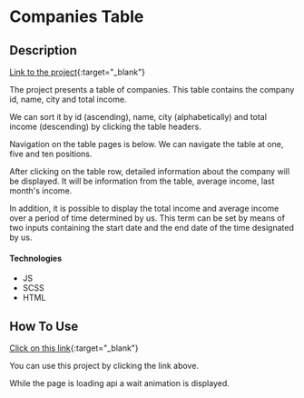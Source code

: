 # Companies Table 

## Description

[Link to the project](https://zdunek-test-2.com.pl){:target="_blank"}

The project presents a table of companies. This table contains the company id, name, city and total income.

We can sort it by id (ascending), name, city (alphabetically) and total income (descending) by clicking the table headers.

Navigation on the table pages is below. We can navigate the table at one, five and ten positions.

After clicking on the table row, detailed information about the company will be displayed. It will be information from the table, average income, last month's income.

In addition, it is possible to display the total income and average income over a period of time determined by us. This term can be set by means of two inputs containing the start date and the end date of the time designated by us.

#### Technologies 
- JS
- SCSS
- HTML

## How To Use

[Click on this link](https://zdunek-test-2.com.pl){:target="_blank"}

You can use this project by clicking the link above.

While the page is loading api a wait animation is displayed.
